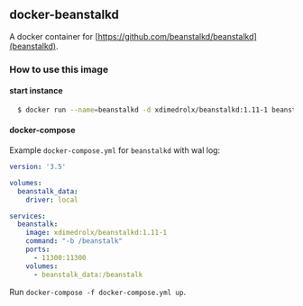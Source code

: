 docker-beanstalkd
----
A docker container for [https://github.com/beanstalkd/beanstalkd](beanstalkd).

### How to use this image

#### start instance

```bash
  $ docker run --name=beanstalkd -d xdimedrolx/beanstalkd:1.11-1 beanstalkd
```

#### docker-compose

Example `docker-compose.yml` for `beanstalkd` with wal log:


```yml
version: '3.5'

volumes:
  beanstalk_data:
    driver: local

services:
  beanstalk:
    image: xdimedrolx/beanstalkd:1.11-1
    command: "-b /beanstalk"
    ports:
      - 11300:11300
    volumes:
      - beanstalk_data:/beanstalk
```

Run `docker-compose -f docker-compose.yml up`.